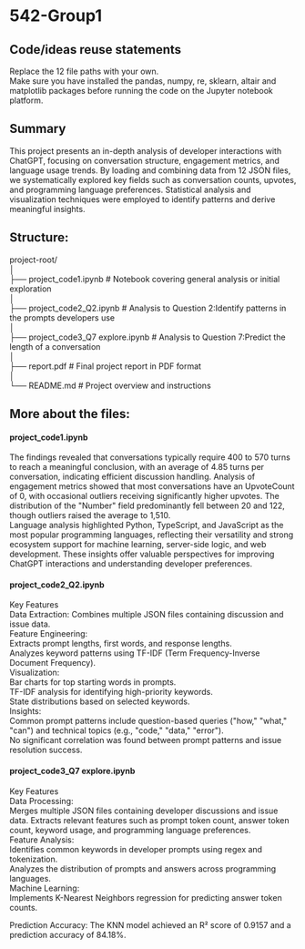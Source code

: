 # 542-Group1      

## Code/ideas reuse statements     
Replace the 12 file paths with your own.       
Make sure you have installed the pandas, numpy, re, sklearn, altair and matplotlib packages before running the code on the Jupyter notebook platform.     

## Summary     
This project presents an in-depth analysis of developer interactions with ChatGPT, focusing on conversation structure, engagement metrics, and language usage trends. By loading and combining data from 12 JSON files, we systematically explored key fields such as conversation counts, upvotes, and programming language preferences. Statistical analysis and visualization techniques were employed to identify patterns and derive meaningful insights.     

## Structure:     
project-root/     
│     
├── project_code1.ipynb              # Notebook covering general analysis or initial exploration     
│     
├── project_code2_Q2.ipynb           # Analysis to Question 2:Identify patterns in the prompts developers use     
│     
├── project_code3_Q7 explore.ipynb   # Analysis to Question 7:Predict the length of a conversation     
│     
├── report.pdf                       # Final project report in PDF format     
│     
└── README.md                        # Project overview and instructions     

## More about the files:     

#### project_code1.ipynb        
The findings revealed that conversations typically require 400 to 570 turns to reach a meaningful conclusion, with an average of 4.85 turns per conversation, indicating efficient discussion handling. Analysis of engagement metrics showed that most conversations have an UpvoteCount of 0, with occasional outliers receiving significantly higher upvotes. The distribution of the "Number" field predominantly fell between 20 and 122, though outliers raised the average to 1,510.       
Language analysis highlighted Python, TypeScript, and JavaScript as the most popular programming languages, reflecting their versatility and strong ecosystem support for machine learning, server-side logic, and web development. These insights offer valuable perspectives for improving ChatGPT interactions and understanding developer preferences.     

#### project_code2_Q2.ipynb      
Key Features     
Data Extraction: Combines multiple JSON files containing discussion and issue data.     
Feature Engineering:     
Extracts prompt lengths, first words, and response lengths.     
Analyzes keyword patterns using TF-IDF (Term Frequency-Inverse Document Frequency).     
Visualization:     
Bar charts for top starting words in prompts.     
TF-IDF analysis for identifying high-priority keywords.     
State distributions based on selected keywords.     
Insights:     
Common prompt patterns include question-based queries ("how," "what," "can") and technical topics (e.g., "code," "data," "error").     
No significant correlation was found between prompt patterns and issue resolution success.     

#### project_code3_Q7 explore.ipynb     
Key Features     
Data Processing:     
Merges multiple JSON files containing developer discussions and issue data.
Extracts relevant features such as prompt token count, answer token count, keyword usage, and programming language preferences.     
Feature Analysis:     
Identifies common keywords in developer prompts using regex and tokenization.     
Analyzes the distribution of prompts and answers across programming languages.     
Machine Learning:     
Implements K-Nearest Neighbors regression for predicting answer token counts.     

Prediction Accuracy: The KNN model achieved an R² score of 0.9157 and a prediction accuracy of 84.18%.